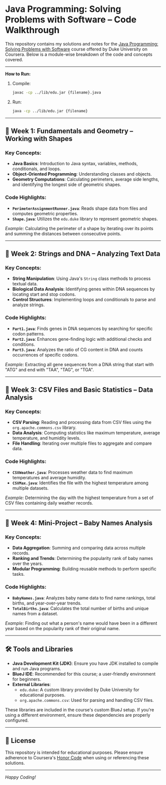 # Java Programming: Solving Problems with Software – Code Walkthrough

This repository contains my solutions and notes for the [Java Programming: Solving Problems with Software](https://www.coursera.org/learn/java-programming) course offered by Duke University on Coursera. Below is a module-wise breakdown of the code and concepts covered.

---

**How to Run:**
1. Compile:
    ```bash
    javac -cp ../lib/edu.jar {filename}.java
    ```
2. Run:
    ```bash
    java -cp ../lib/edu.jar {filename}
    ```

---

## 📁 Week 1: Fundamentals and Geometry – Working with Shapes

### Key Concepts:
- **Java Basics**: Introduction to Java syntax, variables, methods, conditionals, and loops.
- **Object-Oriented Programming**: Understanding classes and objects.
- **Geometry Computations**: Calculating perimeters, average side lengths, and identifying the longest side of geometric shapes.

### Code Highlights:
- **`PerimeterAssignmentRunner.java`**: Reads shape data from files and computes geometric properties.
- **`Shape.java`**: Utilizes the `edu.duke` library to represent geometric shapes.

*Example:* Calculating the perimeter of a shape by iterating over its points and summing the distances between consecutive points.

---

## 📁 Week 2: Strings and DNA – Analyzing Text Data

### Key Concepts:
- **String Manipulation**: Using Java's `String` class methods to process textual data.
- **Biological Data Analysis**: Identifying genes within DNA sequences by locating start and stop codons.
- **Control Structures**: Implementing loops and conditionals to parse and analyze strings.

### Code Highlights:
- **`Part1.java`**: Finds genes in DNA sequences by searching for specific codon patterns.
- **`Part2.java`**: Enhances gene-finding logic with additional checks and conditions.
- **`Part3.java`**: Analyzes the ratio of CG content in DNA and counts occurrences of specific codons.

*Example:* Extracting all gene sequences from a DNA string that start with "ATG" and end with "TAA", "TAG", or "TGA".

---

## 📁 Week 3: CSV Files and Basic Statistics – Data Analysis

### Key Concepts:
- **CSV Parsing**: Reading and processing data from CSV files using the `org.apache.commons.csv` library.
- **Data Analysis**: Computing statistics like maximum temperature, average temperature, and humidity levels.
- **File Handling**: Iterating over multiple files to aggregate and compare data.

### Code Highlights:
- **`CSVWeather.java`**: Processes weather data to find maximum temperatures and average humidity.
- **`CSVMax.java`**: Identifies the file with the highest temperature among multiple datasets.

*Example:* Determining the day with the highest temperature from a set of CSV files containing daily weather records.

---

## 📁 Week 4: Mini-Project – Baby Names Analysis

### Key Concepts:
- **Data Aggregation**: Summing and comparing data across multiple records.
- **Ranking and Trends**: Determining the popularity rank of baby names over the years.
- **Modular Programming**: Building reusable methods to perform specific tasks.

### Code Highlights:
- **`BabyNames.java`**: Analyzes baby name data to find name rankings, total births, and year-over-year trends.
- **`TotalBirths.java`**: Calculates the total number of births and unique names from a dataset.

*Example:* Finding out what a person's name would have been in a different year based on the popularity rank of their original name.

---

## 🛠️ Tools and Libraries

- **Java Development Kit (JDK)**: Ensure you have JDK installed to compile and run Java programs.
- **BlueJ IDE**: Recommended for this course; a user-friendly environment for beginners.
- **External Libraries**:
  - `edu.duke`: A custom library provided by Duke University for educational purposes.
  - `org.apache.commons.csv`: Used for parsing and handling CSV files.

These libraries are included in the course's custom BlueJ setup. If you're using a different environment, ensure these dependencies are properly configured.

---

## 📄 License

This repository is intended for educational purposes. Please ensure adherence to Coursera's [Honor Code](https://www.coursera.org/about/honorcode) when using or referencing these solutions.

---

*Happy Coding!*
